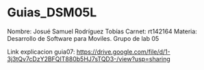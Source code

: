 # Guias_DSM05L
Nombre: Josué Samuel Rodríguez Tobías
Carnet: rt142164
Materia: Desarrollo de Software para Moviles.
Grupo de lab 05

Link explicacion guia07: https://drive.google.com/file/d/1-3j3tQv7cDzY2BFQIT880b5HJ7sTQD3-/view?usp=sharing
